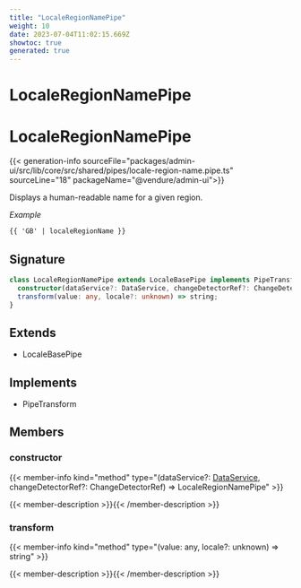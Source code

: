 ```yaml
---
title: "LocaleRegionNamePipe"
weight: 10
date: 2023-07-04T11:02:15.669Z
showtoc: true
generated: true
---
```

<!-- This file was generated from the Vendure source. Do not modify. Instead, re-run the "docs:build" script -->

# LocaleRegionNamePipe
<div class="symbol">


# LocaleRegionNamePipe

{{< generation-info sourceFile="packages/admin-ui/src/lib/core/src/shared/pipes/locale-region-name.pipe.ts" sourceLine="18" packageName="@vendure/admin-ui">}}

Displays a human-readable name for a given region.

*Example*

```HTML
{{ 'GB' | localeRegionName }}
```

## Signature

```TypeScript
class LocaleRegionNamePipe extends LocaleBasePipe implements PipeTransform {
  constructor(dataService?: DataService, changeDetectorRef?: ChangeDetectorRef)
  transform(value: any, locale?: unknown) => string;
}
```
## Extends

 * LocaleBasePipe


## Implements

 * PipeTransform


## Members

### constructor

{{< member-info kind="method" type="(dataService?: <a href='/admin-ui-api/providers/data-service#dataservice'>DataService</a>, changeDetectorRef?: ChangeDetectorRef) => LocaleRegionNamePipe"  >}}

{{< member-description >}}{{< /member-description >}}

### transform

{{< member-info kind="method" type="(value: any, locale?: unknown) => string"  >}}

{{< member-description >}}{{< /member-description >}}


</div>
